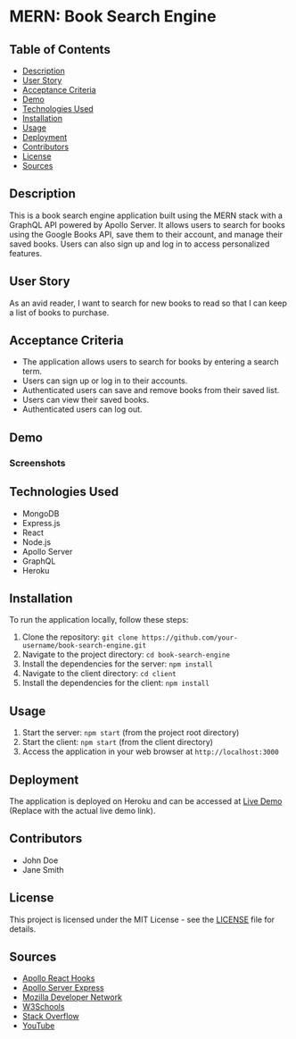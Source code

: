# MERN: Book Search Engine

## Table of Contents

- [Description](#description)
- [User Story](#user-story)
- [Acceptance Criteria](#acceptance-criteria)
- [Demo](#demo)
- [Technologies Used](#technologies-used)
- [Installation](#installation)
- [Usage](#usage)
- [Deployment](#deployment)
- [Contributors](#contributors)
- [License](#license)
- [Sources](#sources)

## Description

This is a book search engine application built using the MERN stack with a GraphQL API powered by Apollo Server. It allows users to search for books using the Google Books API, save them to their account, and manage their saved books. Users can also sign up and log in to access personalized features.

## User Story

As an avid reader, I want to search for new books to read so that I can keep a list of books to purchase.

## Acceptance Criteria

- The application allows users to search for books by entering a search term.
- Users can sign up or log in to their accounts.
- Authenticated users can save and remove books from their saved list.
- Users can view their saved books.
- Authenticated users can log out.

## Demo

### Screenshots

## Technologies Used

- MongoDB
- Express.js
- React
- Node.js
- Apollo Server
- GraphQL
- Heroku

## Installation

To run the application locally, follow these steps:

1. Clone the repository: `git clone https://github.com/your-username/book-search-engine.git`
2. Navigate to the project directory: `cd book-search-engine`
3. Install the dependencies for the server: `npm install`
4. Navigate to the client directory: `cd client`
5. Install the dependencies for the client: `npm install`

## Usage

1. Start the server: `npm start` (from the project root directory)
2. Start the client: `npm start` (from the client directory)
3. Access the application in your web browser at `http://localhost:3000`

## Deployment

The application is deployed on Heroku and can be accessed at [Live Demo](#) (Replace with the actual live demo link).

## Contributors

- John Doe
- Jane Smith

## License

This project is licensed under the MIT License - see the [LICENSE](LICENSE) file for details.

## Sources

- [Apollo React Hooks](https://www.npmjs.com/package/@apollo/react-hooks)
- [Apollo Server Express](https://www.npmjs.com/package/apollo-server-express)
- [Mozilla Developer Network](https://developer.mozilla.org/en-US/)
- [W3Schools](https://www.w3schools.com/)
- [Stack Overflow](https://stackoverflow.com/)
- [YouTube](https://www.youtube.com/)
